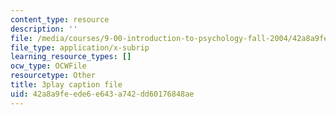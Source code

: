 ```yaml
---
content_type: resource
description: ''
file: /media/courses/9-00-introduction-to-psychology-fall-2004/42a8a9feede6e643a742dd60176848ae_10507.srt
file_type: application/x-subrip
learning_resource_types: []
ocw_type: OCWFile
resourcetype: Other
title: 3play caption file
uid: 42a8a9fe-ede6-e643-a742-dd60176848ae
---
```

